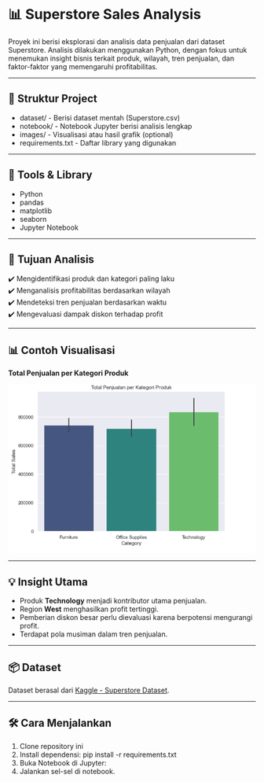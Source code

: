 # 📊 Superstore Sales Analysis

Proyek ini berisi eksplorasi dan analisis data penjualan dari dataset Superstore. Analisis dilakukan menggunakan Python, dengan fokus untuk menemukan insight bisnis terkait produk, wilayah, tren penjualan, dan faktor-faktor yang memengaruhi profitabilitas.

---

## 📁 Struktur Project

- dataset/ - Berisi dataset mentah (Superstore.csv)
- notebook/ - Notebook Jupyter berisi analisis lengkap
- images/ - Visualisasi atau hasil grafik (optional)
- requirements.txt - Daftar library yang digunakan


---

## 🧰 Tools & Library

- Python
- pandas
- matplotlib
- seaborn
- Jupyter Notebook

---

## 🎯 Tujuan Analisis

✔️ Mengidentifikasi produk dan kategori paling laku  
✔️ Menganalisis profitabilitas berdasarkan wilayah  
✔️ Mendeteksi tren penjualan berdasarkan waktu  
✔️ Mengevaluasi dampak diskon terhadap profit  

---

## 📊 Contoh Visualisasi

**Total Penjualan per Kategori Produk**

![Sales by Category](images/sales_by_category.png)

---

## 💡 Insight Utama

- Produk **Technology** menjadi kontributor utama penjualan.
- Region **West** menghasilkan profit tertinggi.
- Pemberian diskon besar perlu dievaluasi karena berpotensi mengurangi profit.
- Terdapat pola musiman dalam tren penjualan.

---

## 📦 Dataset

Dataset berasal dari [Kaggle - Superstore Dataset](https://www.kaggle.com/datasets/vivek468/superstore-dataset-final).

---

## 🛠️ Cara Menjalankan

1. Clone repository ini
2. Install dependensi:
    pip install -r requirements.txt
3. Buka Notebook di Jupyter:
4. Jalankan sel-sel di notebook.
